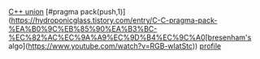 [C++ union](https://smoothiecoding.kr/cpp-union/)
[#pragma pack(push,1)](https://hydroponicglass.tistory.com/entry/C-C-pragma-pack-%EA%B0%9C%EB%85%90%EA%B3%BC-%EC%82%AC%EC%9A%A9%EC%9D%B4%EC%9C%A0[bresenham's algo](https://www.youtube.com/watch?v=RGB-wlatStc))
[profile](https://stackoverflow.com/questions/375913/how-do-i-profile-c-code-running-on-linux/378024#378024)
